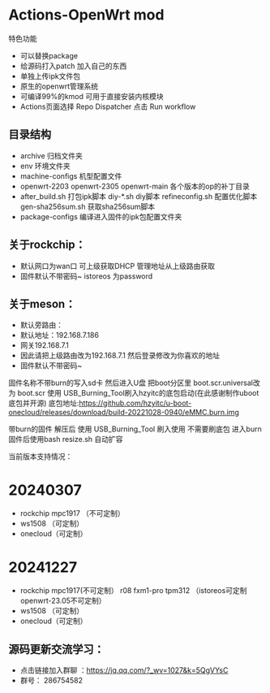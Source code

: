 
# Actions-OpenWrt mod


 特色功能

- 可以替换package
- 给源码打入patch 加入自己的东西
- 单独上传ipk文件包
- 原生的openwrt管理系统
- 可编译99%的kmod 可用于直接安装内核模块
- Actions页面选择 Repo Dispatcher 点击 Run workflow

## 目录结构

- archive  归档文件夹
- env   环境文件夹
- machine-configs 机型配置文件
- openwrt-2203 openwrt-2305 openwrt-main  各个版本的op的补丁目录
- after_build.sh 打包ipk脚本 diy-*.sh diy脚本 refineconfig.sh 配置优化脚本 gen-sha256sum.sh 获取sha256sum脚本
- package-configs 编译进入固件的ipk包配置文件夹


## 关于rockchip：
- 默认网口为wan口 可上级获取DHCP 管理地址从上级路由获取
- 固件默认不带密码~ istoreos 为password


## 关于meson：
- 默认旁路由：
- 默认地址：192.168.7.186 
- 网关192.168.7.1
- 因此请把上级路由改为192.168.7.1 然后登录修改为你喜欢的地址
- 固件默认不带密码~

固件名称不带burn的写入sd卡 然后进入U盘 把boot分区里 boot.scr.universal改为 boot.scr
使用 USB_Burning_Tool刷入hzyitc的底包启动(在此感谢制作uboot底包并开源) 底包地址:https://github.com/hzyitc/u-boot-onecloud/releases/download/build-20221028-0940/eMMC.burn.img

带burn的固件 解压后 使用 USB_Burning_Tool 刷入使用 不需要刷底包
进入burn固件后使用bash resize.sh 自动扩容




当前版本支持情况：
# 20240307
- rockchip mpc1917 （不可定制）
- ws1508 （可定制）
- onecloud（可定制）

# 20241227
- rockchip mpc1917(不可定制） r08 fxm1-pro tpm312 （istoreos可定制 openwrt-23.05不可定制）
- ws1508 （可定制）
- onecloud（可定制）


## 源码更新交流学习：
 - 点击链接加入群聊 ：https://jq.qq.com/?_wv=1027&k=5QgVYsC  
 - 群号： 286754582



